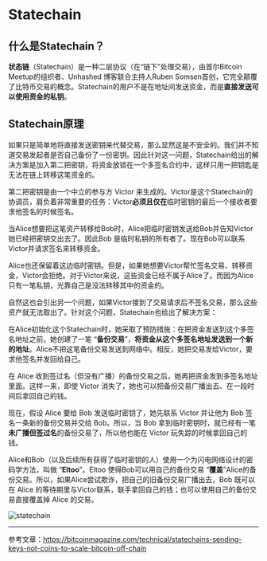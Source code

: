 # Statechain

## 什么是Statechain？

**状态链**（Statechain）是一种二层协议（在“链下”处理交易），由首尔Bitcoin Meetup的组织者、Unhashed 博客联合主持人Ruben Somsen首创，它完全颠覆了比特币交易的概念。Statechain的用户不是在地址间发送资金，而是**直接发送可以使用资金的私钥**。

## Statechain原理

如果只是简单地将直接发送密钥来代替交易，那么显然这是不安全的。我们并不知道交易发起者是否自己备份了一份密钥。因此针对这一问题，Statechain给出的解决方案是加入第二把密钥，将资金放锁在一个多签名合约中，这样只用一把钥匙是无法在链上转移这笔资金的。

第二把密钥是由一个中立的参与方 Victor 来生成的。Victor是这个Statechain的协调员，肩负着非常重要的任务：Victor**必须且仅在**临时密钥的最后一个接收者要求他签名的时候签名。

当Alice想要把这笔资产转移给Bob时，Alice把临时密钥发送给Bob并告知Victor她已经把密钥交出去了。因此Bob 是临时私钥的所有者了。现在Bob可以联系Victor并请求签名来转移资金。

Alice也还保留着这边临时密钥。但是，如果她想要Victor帮忙签名交易、转移资金，Victor会拒绝。对于Victor来说，这些资金已经不属于Alice了。而因为Alice只有一笔私钥，光靠自己是没法转移其中的资金的。

自然这也会引出另一个问题，如果Victor接到了交易请求后不签名交易，那么这些资产就无法取出了。针对这个问题，Statechain也给出了解决方案：

在Alice初始化这个Statechain时，她采取了预防措施：在把资金发送到这个多签名地址之前，她创建了一笔 “**备份交易**”，**将资金从这个多签名地址发送到一个新的地址**。Alice不把这笔备份交易发送到网络中。相反，她把交易发给Victor，要求他签名并发回给自己。

在 Alice 收到签过名（但没有广播）的备份交易之后，她再把资金发到多签名地址里面。这样一来，即使 Victor 消失了，她也可以把备份交易广播出去、在一段时间后拿回自己的钱。

现在，假设 Alice 要给 Bob 发送临时密钥了，她先联系 Victor 并让他为 Bob 签名一条新的备份交易并交给 Bob。所以，当 Bob 拿到临时密钥时，就已经有一笔**未广播但签过名**的备份交易了，所以他也能在 Victor 玩失踪的时候拿回自己的钱。

Alice和Bob（以及后续所有获得了临时密钥的人）使用一个为闪电网络设计的密码学方法，叫做 “**Eltoo**”。Eltoo 使得Bob可以用自己的备份交易 “**覆盖**”Alice的备份交易。所以，如果Alice尝试欺诈，把自己的旧备份交易广播出去，Bob 既可以在 Alice 的等待期里与Victor联系，联手拿回自己的钱；也可以使用自己的备份交易直接覆盖掉 Alice 的交易。

![statechain](https://img.learnblockchain.cn/web3map/statechain.png)

***

参考文章：https://bitcoinmagazine.com/technical/statechains-sending-keys-not-coins-to-scale-bitcoin-off-chain
